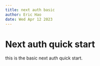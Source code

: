 ```yaml
---
title: next auth basic
author: Eric Hao
date: Wed Apr 12 2023
---
```


# Next auth quick start
this is the basic next auth quick start.

